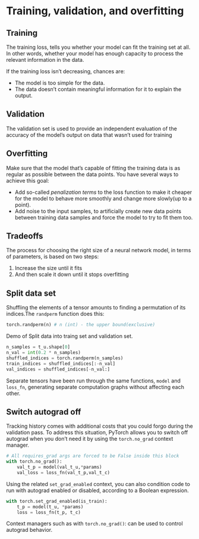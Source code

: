 # Training, validation, and overfitting

## Training
The training loss, tells you whether your model can fit the training set at all. In other words, whether your model has enough capacity to process the relevant information in the data. 

If the training loss isn’t decreasing, chances are: 
- The model is too simple for the data.
- The data doesn’t contain meaningful information for it to explain the output.

## Validation
The validation set is used to provide an independent evaluation of the accuracy of the model’s output on data that wasn’t used for training

## Overfitting
Make sure that the model that’s capable of fitting the training data is as regular as possible between the data points. You have several ways to achieve this goal:
- Add so-called *penalization terms* to the loss function to make it cheaper for the model to behave more smoothly and change more slowly(up to a point).
- Add noise to the input samples, to artificially create new data points between training data samples and force the model to try to fit them too. 

## Tradeoffs 
The process for choosing the right size of a neural network model, in terms of parameters, is based on two steps: 
1. Increase the size until it fits 
2. And then scale it down until it stops overfitting

## Split data set
Shuffling the elements of a tensor amounts to finding a permutation of its indices.The `randperm` function does this:
```python
torch.randperm(n) # n (int) - the upper bound(exclusive) 
```
Demo of Split data into traing set and validation set.
```python
n_samples = t_u.shape[0]
n_val = int(0.2 * n_samples)
shuffled_indices = torch.randperm(n_samples)
train_indices = shuffled_indices[:-n_val]
val_indices = shuffled_indices[-n_val:]
```
Separate tensors have been run through the same  functions, `model` and `loss_fn`, generating separate computation graphs without affecting each other.

## Switch autograd off
Tracking history comes with additional costs that you could forgo during the validation pass. To address this situation, PyTorch allows you to switch off autograd when you don’t need it by  using the `torch.no_grad` context manager.
```python
# All requires_grad args are forced to be False inside this block
with torch.no_grad():
    val_t_p = model(val_t_u,*params)
    val_loss = loss_fn(val_t_p,val_t_c)
```
Using the related `set_grad_enabled` context, you can also condition code to run with autograd enabled or disabled, according to a Boolean expression.
```python
with torch.set_grad_enabled(is_train):        
    t_p = model(t_u, *params)        
    loss = loss_fn(t_p, t_c)
```
Context managers such as with `torch.no_grad()`: can be used to control autograd behavior.
